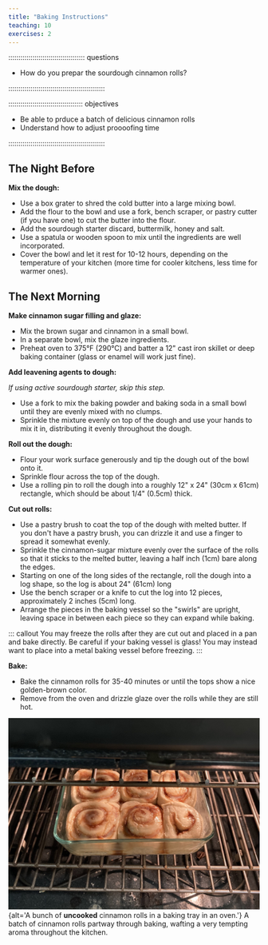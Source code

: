 ```yaml
---
title: "Baking Instructions"
teaching: 10
exercises: 2
---
```


:::::::::::::::::::::::::::::::::::::: questions 

- How do you prepar the sourdough cinnamon rolls?

::::::::::::::::::::::::::::::::::::::::::::::::

::::::::::::::::::::::::::::::::::::: objectives

- Be able to prduce a batch of delicious cinnamon rolls
- Understand how to adjust proooofing time

::::::::::::::::::::::::::::::::::::::::::::::::


## The Night Before

**Mix the dough:** 

- Use a box grater to shred the cold butter into a large mixing bowl.
- Add the flour to the bowl and use a fork, bench scraper, or pastry cutter (if you have one) to cut the butter into the flour.
- Add the sourdough starter discard, buttermilk, honey and salt.
- Use a spatula or wooden spoon to mix until the ingredients are well incorporated.
- Cover the bowl and let it rest for 10-12 hours, depending on the temperature of your kitchen (more time for cooler kitchens, less time for warmer ones).

## The Next Morning

**Make cinnamon sugar filling and glaze:**

- Mix the brown sugar and cinnamon in a small bowl.
- In a separate bowl, mix the glaze ingredients.
- Preheat oven to 375°F (290°C) and batter a 12" cast iron skillet or deep baking container (glass or enamel will work just 
fine).

**Add leavening agents to dough:**

*If using active sourdough starter, skip this step.*

- Use a fork to mix the baking powder and baking soda in a small bowl until they are evenly mixed with no clumps.
- Sprinkle the mixture evenly on top of the dough and use your hands to mix it in, distributing it evenly throughout the dough.

**Roll out the dough:**

- Flour your work surface generously and tip the dough out of the bowl onto it.
- Sprinkle flour across the top of the dough.
- Use a rolling pin to roll the dough into a roughly 12" x 24" (30cm x 61cm) rectangle, which should be about 1/4" (0.5cm) thick.

**Cut out rolls:**

- Use a pastry brush to coat the top of the dough with melted butter. If you don't have a pastry brush, you can drizzle it and use a finger to spread it somewhat evenly.
- Sprinkle the cinnamon-sugar mixture evenly over the surface of the rolls so that it sticks to the melted butter, leaving a half inch (1cm) bare along the edges.
- Starting on one of the long sides of the rectangle, roll the dough into a log shape, so the log is about 24" (61cm) long
- Use the bench scraper or a knife to cut the log into 12 pieces, approximately 2 inches (5cm) long.
- Arrange the pieces in the baking vessel so the "swirls" are upright, leaving space in between each piece so they can expand while baking.

::: callout
You may freeze the rolls after they are cut out and placed in a pan and bake directly.
Be careful if your baking vessel is glass! You may instead want to place into a metal baking vessel before freezing.
:::

**Bake:**

- Bake the cinnamon rolls for 35-40 minutes or until the tops show a nice golden-brown color.
- Remove from the oven and drizzle glaze over the rolls while they are still hot.

![](fig/cinnamon-rolls-in-the-oven.jpg){alt='A bunch of **uncooked** cinnamon rolls in a baking tray in an oven.'}
A batch of cinnamon rolls partway through baking, wafting a very tempting aroma throughout the kitchen.


